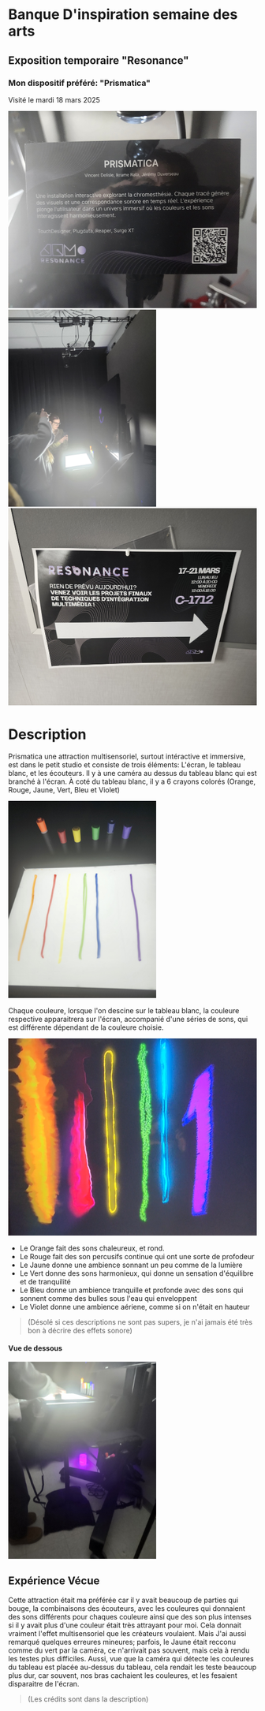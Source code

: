 # Banque D'inspiration semaine des arts

## Exposition temporaire "Resonance"

### Mon dispositif préféré: "Prismatica"

Visité le mardi 18 mars 2025

<img src="images/Description.jpg" wdith="350" height="400" alt="La Description"> <img src="images/EnsembleSalle.jpg" wdith="350" height="400" alt="La vue d'ensemble"> <img src="images/NomExposition.jpg" wdith="350" height="400" alt="L'expos">

#
# Description 

Prismatica une attraction multisensoriel, surtout intéractive et immersive, est dans le petit studio et consiste de trois éléments: L'écran, le tableau blanc, et les écouteurs­. Il y à une caméra au dessus du tableau blanc qui est branché à l'écran. À coté du tableau blanc, il y a 6 crayons colorés (Orange, Rouge, Jaune, Vert, Bleu et Violet)

<img src="images/CouleuresTableau.jpg" wdith="350" height="400" alt="Les Crayons et les couleures">

Chaque couleure, lorsque l'on descine sur le tableau blanc, la couleure respective apparaitrera sur l'écran, accompanié d'une séries de sons, qui est différente dépendant de la couleure choisie.

<img src="images/CouleuresEcran2.png" wdith="350" height="400" alt="Les Crayons et les couleures">

- Le Orange fait des sons chaleureux, et rond.
- Le Rouge fait des son percusifs continue qui ont une sorte de profodeur
- Le Jaune donne une ambience sonnant un peu comme de la lumière
- Le Vert donne des sons harmonieux, qui donne un sensation d'équilibre et de tranquilité
- Le Bleu donne un ambience tranquille et profonde avec des sons qui sonnent comme des bulles sous l'eau qui enveloppent
- Le Violet donne une ambience aériene, comme si on n'était en hauteur
  
> (Désolé si ces descriptions ne sont pas supers, je n'ai jamais été très bon à décrire des effets sonore)

#### Vue de dessous

<img src="images/TableauDessous.jpg" wdith="350" height="400" alt="Les Crayons et les couleures">

##
## Expérience Vécue

Cette attraction était ma préférée car il y avait beaucoup de parties qui bouge, la combinaisons des écouteurs, avec les couleures qui donnaient des sons différents pour chaques couleure ainsi que des son plus intenses si il y avait plus d'une couleur était très attrayant pour moi. Cela donnait vraiment l'effet multisensoriel que les créateurs voulaient. Mais J'ai aussi remarqué quelques erreures mineures; parfois, le Jaune était recconu comme du vert par la caméra, ce n'arrivait pas souvent, mais cela à rendu les testes plus difficiles. Aussi, vue que la caméra qui détecte les couleures du tableau est placée au-dessus du tableau, cela rendait les teste beaucoup plus dur, car souvent, nos bras cachaient les couleures, et les fesaient disparaitre de l'écran.

> (Les crédits sont dans la description)

